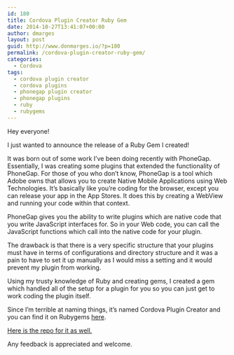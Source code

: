 ```yaml
---
id: 180
title: Cordova Plugin Creator Ruby Gem
date: 2014-10-27T13:41:07+00:00
author: dmarges
layout: post
guid: http://www.donmarges.io/?p=180
permalink: /cordova-plugin-creator-ruby-gem/
categories:
  - Cordova
tags:
  - cordova plugin creator
  - cordova plugins
  - phonegap plugin creator
  - phonegap plugins
  - ruby
  - rubygems
---
```

Hey everyone!

I just wanted to announce the release of a Ruby Gem I created!

It was born out of some work I&#8217;ve been doing recently with PhoneGap. Essentially, I was creating some plugins that extended the functionality of PhoneGap. For those of you who don&#8217;t know, PhoneGap is a tool which Adobe owns that allows you to create Native Mobile Applications using Web Technologies. It&#8217;s basically like you&#8217;re coding for the browser, except you can release your app in the App Stores. It does this by creating a WebView and running your code within that context.

PhoneGap gives you the ability to write plugins which are native code that you write JavaScript interfaces for. So in your Web code, you can call the JavaScript functions which call into the native code for your plugin.

The drawback is that there is a very specific structure that your plugins must have in terms of configurations and directory structure and it was a pain to have to set it up manually as I would miss a setting and it would prevent my plugin from working.

Using my trusty knowledge of Ruby and creating gems, I created a gem which handled all of the setup for a plugin for you so you can just get to work coding the plugin itself.

Since I&#8217;m terrible at naming things, it&#8217;s named Cordova Plugin Creator and you can find it on Rubygems <a href="http://rubygems.org/gems/cordovaplugincreator" title="Cordova Plugin Creator" target="_blank">here</a>.

<a href="https://github.com/dmarges/cordovaplugincreator" title="Cordova Plugin Creator" target="_blank">Here is the repo for it as well.</a>

Any feedback is appreciated and welcome.